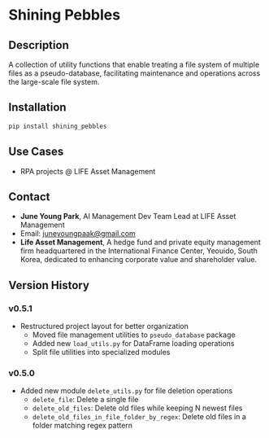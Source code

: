 # Shining Pebbles

## Description

A collection of utility functions that enable treating a file system of multiple files as a pseudo-database, facilitating maintenance and operations across the large-scale file system.

## Installation

```bash
pip install shining_pebbles
```

## Use Cases

- RPA projects @ LIFE Asset Management

## Contact

- **June Young Park**, AI Management Dev Team Lead at LIFE Asset Management
- Email: [juneyoungpaak@gmail.com](mailto:juneyoungpaak@gmail.com)
- **Life Asset Management**, A hedge fund and private equity management firm headquartered in the International Finance Center, Yeouido, South Korea, dedicated to enhancing corporate value and shareholder value.

## Version History

### v0.5.1
- Restructured project layout for better organization
  - Moved file management utilities to `pseudo_database` package
  - Added new `load_utils.py` for DataFrame loading operations
  - Split file utilities into specialized modules

### v0.5.0
- Added new module `delete_utils.py` for file deletion operations
  - `delete_file`: Delete a single file
  - `delete_old_files`: Delete old files while keeping N newest files
  - `delete_old_files_in_file_folder_by_regex`: Delete old files in a folder matching regex pattern
